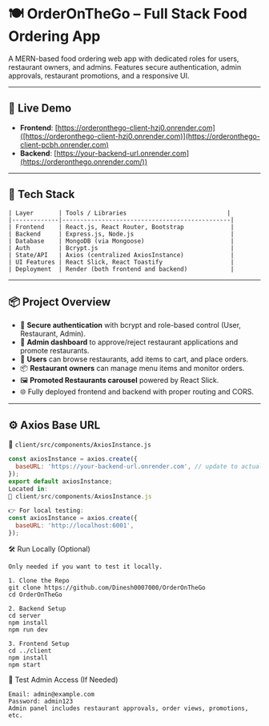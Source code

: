 # 🍽️ OrderOnTheGo – Full Stack Food Ordering App

A MERN-based food ordering web app with dedicated roles for users, restaurant owners, and admins. Features secure authentication, admin approvals, restaurant promotions, and a responsive UI.

---

## 🔗 Live Demo

- **Frontend**: [https://orderonthego-client-hzj0.onrender.com]([https://orderonthego-client-hzj0.onrender.com)](https://orderonthego-client-pcbh.onrender.com)
- **Backend**: [https://your-backend-url.onrender.com](https://orderonthego.onrender.com/)) 

---

## 🧰 Tech Stack
```
| Layer       | Tools / Libraries                            |
|-------------|-----------------------------------------------|
| Frontend    | React.js, React Router, Bootstrap             |
| Backend     | Express.js, Node.js                           |
| Database    | MongoDB (via Mongoose)                        |
| Auth        | Bcrypt.js                                     |
| State/API   | Axios (centralized AxiosInstance)             |
| UI Features | React Slick, React Toastify                   |
| Deployment  | Render (both frontend and backend)            |
```
---

## 📦 Project Overview

- 🔑 **Secure authentication** with bcrypt and role-based control (User, Restaurant, Admin).
- 🏪 **Admin dashboard** to approve/reject restaurant applications and promote restaurants.
- 🛒 **Users** can browse restaurants, add items to cart, and place orders.
- 📦 **Restaurant owners** can manage menu items and monitor orders.
- 🖼️ **Promoted Restaurants carousel** powered by React Slick.
- 🌐 Fully deployed frontend and backend with proper routing and CORS.

---

## ⚙️ Axios Base URL

📁 `client/src/components/AxiosInstance.js`

```js
const axiosInstance = axios.create({
  baseURL: 'https://your-backend-url.onrender.com', // update to actual Render backend link
});
export default axiosInstance;
Located in:
📄 client/src/components/AxiosInstance.js

👉 For local testing:
const axiosInstance = axios.create({
  baseURL: 'http://localhost:6001',
});
```
🛠️ Run Locally (Optional)
```
Only needed if you want to test it locally.

1. Clone the Repo
git clone https://github.com/Dinesh0007000/OrderOnTheGo
cd OrderOnTheGo

2. Backend Setup
cd server
npm install
npm run dev

3. Frontend Setup
cd ../client
npm install
npm start
```

🧪 Test Admin Access (If Needed)
```
Email: admin@example.com
Password: admin123
Admin panel includes restaurant approvals, order views, promotions, etc.
```
